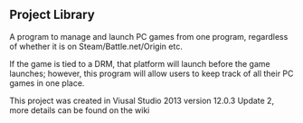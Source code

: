 ## Project Library ##

A program to manage and launch PC games from one program, regardless of whether it is on Steam/Battle.net/Origin etc.

If the game is tied to a DRM, that platform will launch before the game launches; however, this program will allow users
to keep track of all their PC games in one place.

This project was created in Viusal Studio 2013 version 12.0.3 Update 2, more details can be found on the wiki
